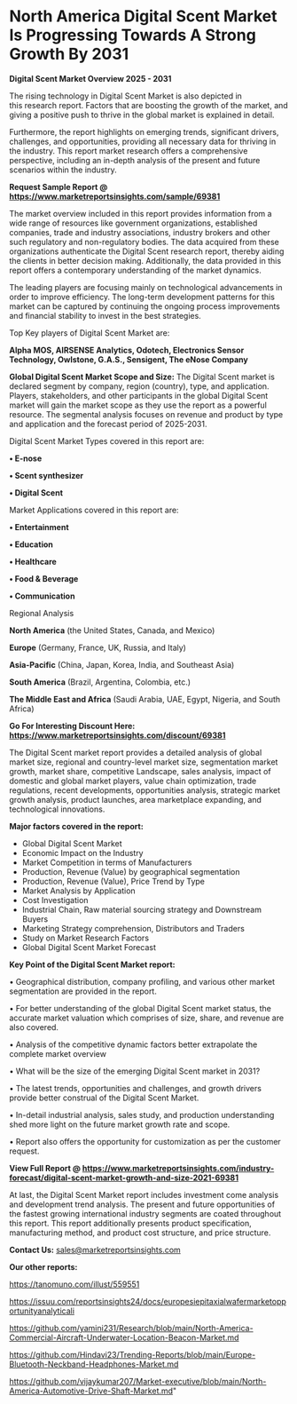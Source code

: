 # North America Digital Scent Market Is Progressing Towards A Strong Growth By 2031

<Strong> Digital Scent Market Overview 2025 - 2031</strong>

The rising technology in Digital Scent Market is also depicted in this research report. Factors that are boosting the growth of the market, and giving a positive push to thrive in the global market is explained in detail.

Furthermore, the report highlights on emerging trends, significant drivers, challenges, and opportunities, providing all necessary data for thriving in the industry. This report market research offers a comprehensive perspective, including an in-depth analysis of the present and future scenarios within the industry.

<strong>Request Sample Report @ <a href=https://www.marketreportsinsights.com/sample/69381>https://www.marketreportsinsights.com/sample/69381</a></strong>

The market overview included in this report provides information from a wide range of resources like government organizations, established companies, trade and industry associations, industry brokers and other such regulatory and non-regulatory bodies. The data acquired from these organizations authenticate the Digital Scent research report, thereby aiding the clients in better decision making. Additionally, the data provided in this report offers a contemporary understanding of the market dynamics.

The leading players are focusing mainly on technological advancements in order to improve efficiency. The long-term development patterns for this market can be captured by continuing the ongoing process improvements and financial stability to invest in the best strategies.

Top Key players of Digital Scent Market are:

<strong>Alpha MOS, AIRSENSE Analytics, Odotech, Electronics Sensor Technology, Owlstone, G.A.S., Sensigent, The eNose Company</strong>

<strong><b>Global Digital Scent Market Scope and Size:</b></strong>
The Digital Scent market is declared segment by company, region (country), type, and application. Players, stakeholders, and other participants in the global Digital Scent market will gain the market scope as they use the report as a powerful resource. The segmental analysis focuses on revenue and product by type and application and the forecast period of 2025-2031.

Digital Scent Market Types covered in this report are:

<strong>• E-nose

• Scent synthesizer

• Digital Scent</strong>

Market Applications covered in this report are:

<strong>• Entertainment

• Education

• Healthcare

• Food & Beverage

• Communication</strong> 

Regional Analysis

<strong>North America</strong> (the United States, Canada, and Mexico)

<strong>Europe</strong> (Germany, France, UK, Russia, and Italy)

<strong>Asia-Pacific</strong> (China, Japan, Korea, India, and Southeast Asia)

<strong>South America</strong> (Brazil, Argentina, Colombia, etc.)

<strong>The Middle East and Africa</strong> (Saudi Arabia, UAE, Egypt, Nigeria, and South Africa)

<strong>Go For Interesting Discount Here: <a href=https://www.marketreportsinsights.com/discount/69381>https://www.marketreportsinsights.com/discount/69381</a></strong>

The Digital Scent market report provides a detailed analysis of global market size, regional and country-level market size, segmentation market growth, market share, competitive Landscape, sales analysis, impact of domestic and global market players, value chain optimization, trade regulations, recent developments, opportunities analysis, strategic market growth analysis, product launches, area marketplace expanding, and technological innovations.

<strong><b>Major factors covered in the report:</b></strong>
<ul>
  <li>Global Digital Scent Market </li>
  <li>Economic Impact on the Industry</li>
  <li>Market Competition in terms of Manufacturers</li>
  <li>Production, Revenue (Value) by geographical segmentation</li>
  <li>Production, Revenue (Value), Price Trend by Type</li>
  <li>Market Analysis by Application</li>
  <li>Cost Investigation</li>
  <li>Industrial Chain, Raw material sourcing strategy and Downstream Buyers</li>
  <li>Marketing Strategy comprehension, Distributors and Traders</li>
  <li>Study on Market Research Factors</li>
  <li>Global Digital Scent Market Forecast</li>
</ul>

<strong><b>Key Point of the Digital Scent Market report:</b></strong>

• Geographical distribution, company profiling, and various other market segmentation are provided in the report.

• For better understanding of the global Digital Scent market status, the accurate market valuation which comprises of size, share, and revenue are also covered.

• Analysis of the competitive dynamic factors better extrapolate the complete market overview

• What will be the size of the emerging Digital Scent market in 2031?

• The latest trends, opportunities and challenges, and growth drivers provide better construal of the Digital Scent Market.

• In-detail industrial analysis, sales study, and production understanding shed more light on the future market growth rate and scope.

• Report also offers the opportunity for customization as per the customer request.

<strong><b>View Full Report @ <a href=https://www.marketreportsinsights.com/industry-forecast/digital-scent-market-growth-and-size-2021-69381>https://www.marketreportsinsights.com/industry-forecast/digital-scent-market-growth-and-size-2021-69381</a></b></strong>


At last, the Digital Scent Market report includes investment come analysis and development trend analysis. The present and future opportunities of the fastest growing international industry segments are coated throughout this report. This report additionally presents product specification, manufacturing method, and product cost structure, and price structure.

<strong>Contact Us:</strong>
sales@marketreportsinsights.com

<strong>Our other reports:</strong>

<a href=https://tanomuno.com/illust/559551>https://tanomuno.com/illust/559551</a>

<a href=https://issuu.com/reportsinsights24/docs/europesiepitaxialwafermarketopportunityanalyticali>https://issuu.com/reportsinsights24/docs/europesiepitaxialwafermarketopportunityanalyticali</a>

<a href=https://github.com/yamini231/Research/blob/main/North-America-Commercial-Aircraft-Underwater-Location-Beacon-Market.md>https://github.com/yamini231/Research/blob/main/North-America-Commercial-Aircraft-Underwater-Location-Beacon-Market.md</a>

<a href=https://github.com/Hindavi23/Trending-Reports/blob/main/Europe-Bluetooth-Neckband-Headphones-Market.md>https://github.com/Hindavi23/Trending-Reports/blob/main/Europe-Bluetooth-Neckband-Headphones-Market.md</a>

<a href=https://github.com/vijaykumar207/Market-executive/blob/main/North-America-Automotive-Drive-Shaft-Market.md>https://github.com/vijaykumar207/Market-executive/blob/main/North-America-Automotive-Drive-Shaft-Market.md</a>"
